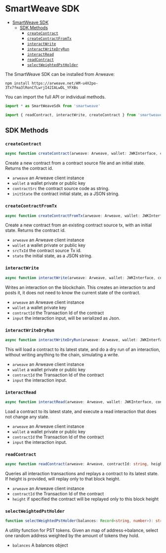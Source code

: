 # SmartWeave SDK

- [SmartWeave SDK](#smartweave-sdk)
  - [SDK Methods](#sdk-methods)
    - [`createContract`](#createcontract)
    - [`createContractFromTx`](#createcontractfromtx)
    - [`interactWrite`](#interactwrite)
    - [`interactWriteDryRun`](#interactwritedryrun)
    - [`interactRead`](#interactread)
    - [`readContract`](#readcontract)
    - [`selectWeightedPstHolder`](#selectweightedpstholder)

The SmartWeave SDK can be installed from Arweave:

`npm install https://arweave.net/AM-u4X2po-3Tx7fma3lRonCfLwrjI42IALwDL_YFXBs`

You can import the full API or individual methods.

```typescript
import * as SmartWeaveSdk from 'smartweave'
```

```typescript
import { readContract, interactWrite, createContract } from 'smartweave'
```

## SDK Methods

### `createContract`

```typescript
async function createContract(arweave: Arweave, wallet: JWKInterface, contractSrc: string, initState: string, minFee?: number): Promise<string>
```

Create a new contract from a contract source file and an initial state.
Returns the contract id.
  
- `arweave`       an Arweave client instance
- `wallet`        a wallet private or public key
- `contractSrc`   the contract source code as string.  
- `initState`     the contract initial state, as a JSON string.

### `createContractFromTx`

 ```typescript
async function createContractFromTx(arweave: Arweave, wallet: JWKInterface, srcTxId: string, state: string, minFee?: number): Promise<string>
```

Create a new contract from an existing contract source tx, with an initial state. Returns the contract id.

- `arweave`   an Arweave client instance
- `wallet`    a wallet private or public key
- `srcTxId`   the contract source Tx id.
- `state`     the initial state, as a JSON string.  

### `interactWrite`

```typescript
async function interactWrite(arweave: Arweave, wallet: JWKInterface, contractId: string, input: any): Promise<string>
```

Writes an interaction on the blockchain. This creates an interaction tx and posts it, it does not need to know the current state of the contract.

- `arweave`       an Arweave client instance
- `wallet`        a wallet private key
- `contractId`    the Transaction Id of the contract
- `input`         the interaction input, will be serialized as Json.

### `interactWriteDryRun`

```typescript
async function interactWriteDryRun(arweave: Arweave, wallet: JWKInterface, contractId: string, input: any): Promise<ContractInteractionResult>
```

This will load a contract to its latest state, and do a dry run of an interaction, without writing anything to the chain, simulating a write.

- `arweave`       an Arweave client instance
- `wallet`        a wallet private or public key
- `contractId`    the Transaction Id of the contract
- `input`         the interaction input.

### `interactRead`

```typescript
async function interactRead(arweave: Arweave, wallet: JWKInterface, contractId: string, input: any): Promise<any>
```

Load a contract to its latest state, and execute a read interaction that does not change any state.

- `arweave`       an Arweave client instance
- `wallet`        a wallet private or public key
- `contractId`    the Transaction Id of the contract
- `input`         the interaction input.

### `readContract`

```typescript
async function readContract(arweave: Arweave, contractId: string, height?: number): Promise<any>
```

Queries all interaction transactions and replays a contract to its latest state. If height is provided, will replay only to that block height.

- `arweave`     an Arweave client instance
- `contractId`  the Transaction Id of the contract
- `height`      if specified the contract will be replayed only to this block height

### `selectWeightedPstHolder`

```typescript
function selectWeightedPstHolder(balances: Record<string, number>): string
```

A utility function for PST tokens. Given an map of address->balance, select one random address weighted by the amount of tokens they hold.

- `balances`  A balances object
